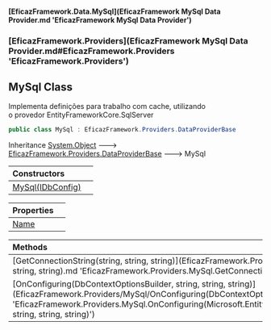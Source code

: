 #### [EficazFramework.Data.MySql](EficazFramework MySql Data Provider.md 'EficazFramework MySql Data Provider')
### [EficazFramework.Providers](EficazFramework MySql Data Provider.md#EficazFramework.Providers 'EficazFramework.Providers')

## MySql Class

Implementa definições para trabalho com cache, utilizando  
o provedor EntityFrameworkCore.SqlServer

```csharp
public class MySql : EficazFramework.Providers.DataProviderBase
```

Inheritance [System.Object](https://docs.microsoft.com/en-us/dotnet/api/System.Object 'System.Object') &#129106; [EficazFramework.Providers.DataProviderBase](https://docs.microsoft.com/en-us/dotnet/api/EficazFramework.Providers.DataProviderBase 'EficazFramework.Providers.DataProviderBase') &#129106; MySql

| Constructors | |
| :--- | :--- |
| [MySql(IDbConfig)](EficazFramework.Providers/MySql/MySql(IDbConfig).md 'EficazFramework.Providers.MySql.MySql(EficazFramework.Configuration.IDbConfig)') | |

| Properties | |
| :--- | :--- |
| [Name](EficazFramework.Providers/MySql/Name.md 'EficazFramework.Providers.MySql.Name') | |

| Methods | |
| :--- | :--- |
| [GetConnectionString(string, string, string)](EficazFramework.Providers/MySql/GetConnectionString(string, string, string).md 'EficazFramework.Providers.MySql.GetConnectionString(string, string, string)') | |
| [OnConfiguring(DbContextOptionsBuilder, string, string, string)](EficazFramework.Providers/MySql/OnConfiguring(DbContextOptionsBuilder, string, string, string).md 'EficazFramework.Providers.MySql.OnConfiguring(Microsoft.EntityFrameworkCore.DbContextOptionsBuilder, string, string, string)') | |
